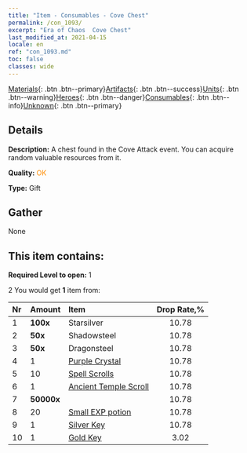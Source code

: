 ```yaml
---
title: "Item - Consumables - Cove Chest"
permalink: /con_1093/
excerpt: "Era of Chaos  Cove Chest"
last_modified_at: 2021-04-15
locale: en
ref: "con_1093.md"
toc: false
classes: wide
---
```

 [Materials](/Items/){: .btn .btn--primary}[Artifacts](/Items/Artifacts/){: .btn .btn--success}[Units](/Items/Units/){: .btn .btn--warning}[Heroes](/Items/Heroes/){: .btn .btn--danger}[Consumables](/Items/Consumables/){: .btn .btn--info}[Unknown](/Items/Unknown/){: .btn .btn--primary}

## Details
 **Description:** A chest found in the Cove Attack event. You can acquire random valuable resources from it.

 **Quality:** <span style="color: #FF8C00">OK</span>

 **Type:** Gift

## Gather

  None

## This item contains:

 **Required Level to open:** 1

 2 You would get **1** item  from:

  | Nr | Amount |     Item    | Drop Rate,% |
  |:---|:-------|:------------|:---------:|
  | 1 |  **100x** | Starsilver | 10.78 | 
  | 2 |  **50x** | Shadowsteel | 10.78 | 
  | 3 |  **50x** | Dragonsteel | 10.78 | 
  | 4 | 1 | [Purple Crystal](/Items/con_720/) | 10.78 | 
  | 5 | 10 | [Spell Scrolls](/Items/con_694/) | 10.78 | 
  | 6 | 1 | [Ancient Temple Scroll](/Items/con_697/) | 10.78 | 
  | 7 |  **50000x** | <i class="fas fa-coins"/> | 10.78 | 
  | 8 | 20 | [Small EXP potion](/Items/con_701/) | 10.78 | 
  | 9 | 1 | [Silver Key](/Items/con_693/) | 10.78 | 
  | 10 | 1 | [Gold Key](/Items/con_783/) | 3.02 | 
